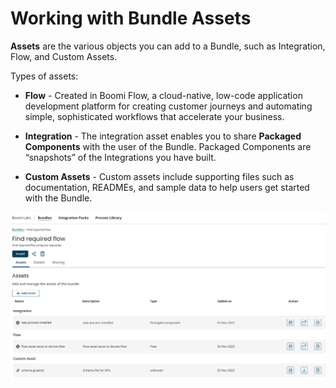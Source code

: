 
# Working with Bundle Assets

<head>
  <meta name="guidename" content="Bundles"/>
  <meta name="context" content="5460a589-72dc-4846-975d-000164ebbd07"/>
</head>

**Assets** are the various objects you can add to a Bundle, such as Integration, Flow, and Custom Assets. 

Types of assets: 

* **Flow** - Created in Boomi Flow, a cloud-native, low-code application development platform for creating customer journeys and automating simple, sophisticated workflows that accelerate your business.

* **Integration** - The integration asset enables you to share **Packaged Components** with the user of the Bundle. Packaged Components are “snapshots” of the Integrations you have built.

* **Custom Assets** - Custom assets include supporting files such as documentation, READMEs, and sample data to help users get started with the Bundle. 

![](Images/img_bundles_assets.png)

